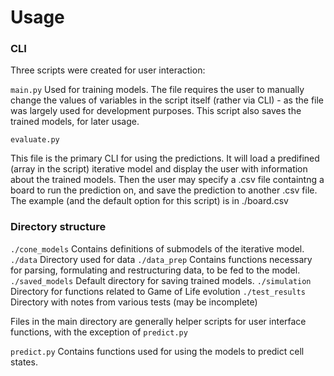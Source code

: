 # Usage

### CLI

Three scripts were created for user interaction:

```main.py```
Used for training models. The file requires the user to manually change the values of variables in the script itself (rather via CLI) - as the file was largely used for development purposes. This script also saves the trained models, for later usage.

```evaluate.py```

This file is the primary CLI for using the predictions. It will load a predifined (array in the script) iterative model and display the user with information about the trained models. Then the user may specify a .csv file containtng a board to run the prediction on, and save the prediction to another .csv file. The example (and the default option for this script) is in ./board.csv

### Directory structure

```./cone_models``` Contains definitions of submodels of the iterative model.
```./data``` Directory used for data
```./data_prep``` Contains functions necessary for parsing, formulating and restructuring data, to be fed to the model.
```./saved_models``` Default directory for saving trained models.
```./simulation``` Directory for functions related to Game of Life evolution
```./test_results``` Directory with notes from various tests (may be incomplete)

Files in the main directory are generally helper scripts for user interface functions, with the exception of ```predict.py```

```predict.py``` Contains functions used for using the models to predict cell states.
